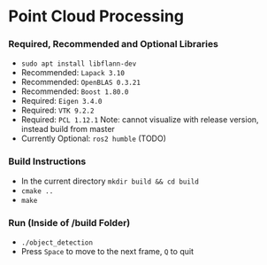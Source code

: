 # Point Cloud Processing

### Required, Recommended and Optional Libraries
- `sudo apt install libflann-dev`
- Recommended: `Lapack 3.10`
- Recommended: `OpenBLAS 0.3.21`
- Recommended: `Boost 1.80.0`
- Required: `Eigen 3.4.0`
- Required: `VTK 9.2.2`
- Required: `PCL 1.12.1` Note: cannot visualize with release version, instead build from master
- Currently Optional: `ros2 humble` (TODO)

### Build Instructions
- In the current directory `mkdir build && cd build`
- `cmake ..`
- `make`

### Run (Inside of /build Folder)
- `./object_detection`
- Press `Space` to move to the next frame, `Q` to quit